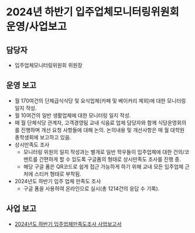 2024년 하반기 입주업체모니터링위원회 운영/사업보고
===


## 담당자
- 입주업체모니터링위원회 위원장

## 운영 보고
- 월 170여건의 단체급식식당 및 요식업체(카페 및 베이커리 제외)에 대한 모니터링 일지 작성.
- 월 10여건의 일반 생활업체에 대한 모니터링 일지 작성.
- 매 월 단체식당 관계자, 고객경영팀 교내 식음료 업체 담당자와 함께 식당운영회의를 진행하며 개선 요청 사항들에 대해 논의. 논의내용 및 개선사항은 매 월 대학원 총학생회에 보고하고 있음.
- 상시만족도 조사
  - 모니터링 위원의 일지 작성과는 별개로 일반 학우들이 입주업체에 대한 건의/코멘트를 간편하게 할 수 있도록 구글폼의 형태로 상시만족도 조사를 진행 중.
  - 해당 구글 폼은 QR코드로 쉽게 접근 가능하게 하기 위해 교내 모든 입주업체 근처에 스티커 형태로 부착됨.
- 2024년도 하반기 입주 업체 만족도 조사
  - 구글 폼을 사용하여 온라인으로 실시(총 1214건의 응답 수 기록).

## 사업 보고
- [2024년도 하반기 입주업체만족도조사 사업보고서](입주업체모니터링위원회-2024년-하반기-입주업체만족도조사-사업보고서.md)

